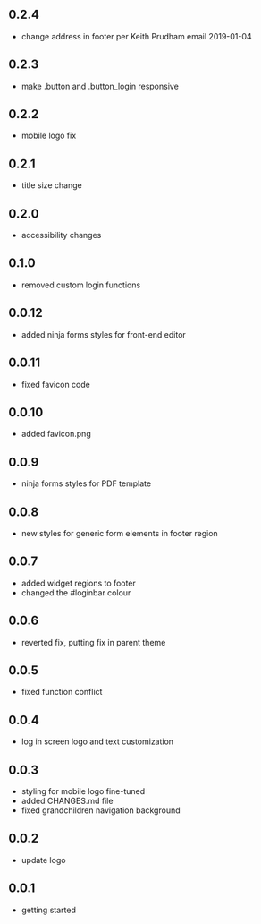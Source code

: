 ## 0.2.4
+ change address in footer per Keith Prudham email 2019-01-04

## 0.2.3
+ make .button and .button_login responsive

## 0.2.2
+ mobile logo fix

## 0.2.1
+ title size change

## 0.2.0
+ accessibility changes

## 0.1.0
+ removed custom login functions

## 0.0.12
+ added ninja forms styles for front-end editor

## 0.0.11
+ fixed favicon code

## 0.0.10
+ added favicon.png

## 0.0.9
+ ninja forms styles for PDF template

## 0.0.8
+ new styles for generic form elements in footer region

## 0.0.7
+ added widget regions to footer
+ changed the #loginbar colour

## 0.0.6
+ reverted fix, putting fix in parent theme

## 0.0.5
+ fixed function conflict

## 0.0.4
+ log in screen logo and text customization

## 0.0.3
+ styling for mobile logo fine-tuned
+ added CHANGES.md file
+ fixed grandchildren navigation background

## 0.0.2
+ update logo

## 0.0.1
+ getting started
